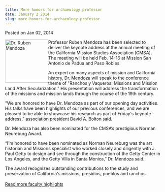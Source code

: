 ```yaml
---
title: More honors for archaeology professor
date: January 2 2014
slug: more-honors-for-archaeology-professor
---
```


 



<span class="date">Posted on Jan 02, 2014    </span>
<p><img alt="Dr. Ruben Mendoza" src="https://news.csumb.edu/sites/default/files/65/attachments/news/images/mendoza.jpg" style="float:left; width:140px; height:140px">Professor Ruben
Mendoza has been selected to deliver the keynote address at the
annual meeting of the California Mission Studies Association
(CMSA). The meeting will be held Feb. 14-16 at Mission San Antonio
de Padua and Paso Robles.</img></p>
<p>An expert on many aspects of mission and California history, Dr.
Mendoza will speak to the conference theme of &quot;Ranchos y Vaqueros:
Missions and Mission Land After Secularization.&quot; His presentation
will address the transformation of the missions and mission lands
through the course of the 19th century.</p>
<p>&quot;We are honored to have Dr. Mendoza as part of our opening day
activities. His talks have been highlights of our previous
conferences, and we are pleased to be able to showcase his research
as part of Friday&apos;s keynote address,&#x201D; association president David
A. Bolton said.</p>
<p>Dr. Mendoza has also been nominated for the CMSA&#x2019;s prestigious
Norman Neureburg Award.</p>
<p>&#x201C;I&apos;m honored to have been nominated as Norman Neureburg was the
art historian and Missions specialist who worked closely and
diligently with J. Paul Getty to design and see through the
construction of the Getty Center in Los Angeles, and the Getty
Villa in Santa Monica,&#x201D; Dr. Mendoza said.</p>
<p>The award recognizes outstanding contributions to the study and
preservation of California&apos;s missions, presidios, pueblos and
ranchos.&#xA0;<br>
<br>
<a href="../../../2013/jan/31/faculty-highlights.html" rel="nofollow">Read more faculty highlights</a></br></br></p>





 
